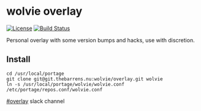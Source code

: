 # wolvie overlay

[![License](https://img.shields.io/badge/license-GLWTS-blue.svg)](https://git.thebarrens.nu/wolvie/overlay/blob/master/LICENSE)
[![Build Status](https://git.thebarrens.nu/wolvie/overlay/badges/master/build.svg)](https://git.thebarrens.nu/wolvie/overlay/)

Personal overlay with some version bumps and hacks, use with discretion.

## Install

```shell
cd /usr/local/portage
git clone git@git.thebarrens.nu:wolvie/overlay.git wolvie
ln -s /usr/local/portage/wolvie/wolvie.conf /etc/portage/repos.conf/wolvie.conf
```

[#overlay](https://thebarrens-nu.slack.com/messages/CBUJYFQCU) slack channel
